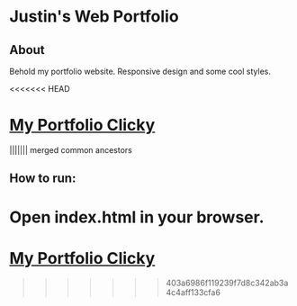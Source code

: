 # Justin's Web Portfolio

## About

Behold my portfolio website.  Responsive design and some cool styles.

<<<<<<< HEAD
# [My Portfolio Clicky](http://nakdev.net)
||||||| merged common ancestors
## How to run:

Open index.html in your browser.
=======
# [My Portfolio Clicky](nakdev.net)
>>>>>>> 403a6986f119239f7d8c342ab3a4c4aff133cfa6
